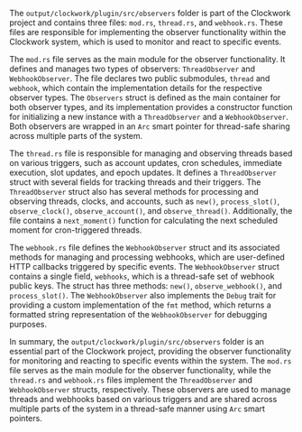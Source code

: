 The `output/clockwork/plugin/src/observers` folder is part of the Clockwork project and contains three files: `mod.rs`, `thread.rs`, and `webhook.rs`. These files are responsible for implementing the observer functionality within the Clockwork system, which is used to monitor and react to specific events.

The `mod.rs` file serves as the main module for the observer functionality. It defines and manages two types of observers: `ThreadObserver` and `WebhookObserver`. The file declares two public submodules, `thread` and `webhook`, which contain the implementation details for the respective observer types. The `Observers` struct is defined as the main container for both observer types, and its implementation provides a constructor function for initializing a new instance with a `ThreadObserver` and a `WebhookObserver`. Both observers are wrapped in an `Arc` smart pointer for thread-safe sharing across multiple parts of the system.

The `thread.rs` file is responsible for managing and observing threads based on various triggers, such as account updates, cron schedules, immediate execution, slot updates, and epoch updates. It defines a `ThreadObserver` struct with several fields for tracking threads and their triggers. The `ThreadObserver` struct also has several methods for processing and observing threads, clocks, and accounts, such as `new()`, `process_slot()`, `observe_clock()`, `observe_account()`, and `observe_thread()`. Additionally, the file contains a `next_moment()` function for calculating the next scheduled moment for cron-triggered threads.

The `webhook.rs` file defines the `WebhookObserver` struct and its associated methods for managing and processing webhooks, which are user-defined HTTP callbacks triggered by specific events. The `WebhookObserver` struct contains a single field, `webhooks`, which is a thread-safe set of webhook public keys. The struct has three methods: `new()`, `observe_webhook()`, and `process_slot()`. The `WebhookObserver` also implements the `Debug` trait for providing a custom implementation of the `fmt` method, which returns a formatted string representation of the `WebhookObserver` for debugging purposes.

In summary, the `output/clockwork/plugin/src/observers` folder is an essential part of the Clockwork project, providing the observer functionality for monitoring and reacting to specific events within the system. The `mod.rs` file serves as the main module for the observer functionality, while the `thread.rs` and `webhook.rs` files implement the `ThreadObserver` and `WebhookObserver` structs, respectively. These observers are used to manage threads and webhooks based on various triggers and are shared across multiple parts of the system in a thread-safe manner using `Arc` smart pointers.

    